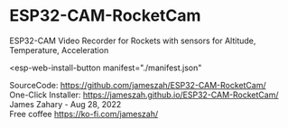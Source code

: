 # ESP32-CAM-RocketCam
ESP32-CAM Video Recorder for Rockets with sensors for Altitude, Temperature, Acceleration





<script
  type="module"
  src="https://unpkg.com/esp-web-tools@8.0.1/dist/web/install-button.js?module"
></script>

<esp-web-install-button
  manifest="./manifest.json"
></esp-web-install-button>
     
     
SourceCode: https://github.com/jameszah/ESP32-CAM-RocketCam/  
One-Click Installer: https://jameszah.github.io/ESP32-CAM-RocketCam/  
James Zahary - Aug 28, 2022  
Free coffee <a href="https://ko-fi.com/jameszah">https://ko-fi.com/jameszah/</a>


